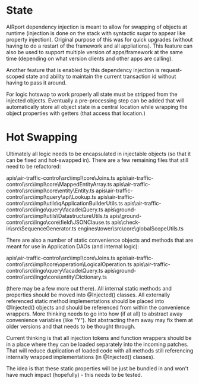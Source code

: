 # State

AIRport dependency injection is meant to allow for swapping of objects at
runtime (injection is done on the stack with syntactic sugar to appear
like property injection).  Original purpose of this was for quick upgrades
(without having to do a restart of the framework and all appliations).
This feature can also be used to support multiple version of apps/framework
at the same time (depending on what version clients and other apps are
calling).

Another feature that is enabled by this dependency injection is
request-scoped state and ability to maintain the current transaction id
without having to pass it around.

For logic hotswap to work properly all state must be stripped from the
injected objects.  Eventually a pre-processing step can be added that
will automatically store all object state in a central location while
wrapping the object properties with getters (that access that location.)

# Hot Swapping
Ultimately all logic needs to be encapsulated in injectable objects
(so that it can be fixed and hot-swapped in).  There are a few remaining
files that still need to be refactored:

apis\air-traffic-control\src\impl\core\Joins.ts
apis\air-traffic-control\src\impl\core\MappedEntityArray.ts
apis\air-traffic-control\src\impl\core\entity\Entity.ts
apis\air-traffic-control\src\impl\query\api\Lookup.ts
apis\air-traffic-control\src\impl\utils\qApplicationBuilderUtils.ts
apis\air-traffic-control\src\lingo\query\facade\Query.ts
apis\ground-control\src\impl\utils\DatastructureUtils.ts
apis\ground-control\src\lingo\core\field\JSONClause.ts
apis\check-in\src\SequenceGenerator.ts
engines\tower\src\core\globalScopeUtils.ts

There are also a number of static convenience objects and methods
that are meant for use in Application DAOs (and internal logic):

apis\air-traffic-control\src\impl\core\Joins.ts
apis\air-traffic-control\src\impl\core\operation\LogicalOperation.ts
apis\air-traffic-control\src\lingo\query\facade\Query.ts
apis\ground-control\src\lingo\core\entity\Dictionary.ts

(there may be a few more out there).  All internal static methods and
properties should be moved into @Injected() classes. All externally
referenced static method implementations should be placed into
@Injected() objects and should be referenced from within the convenience
wrappers.  More thinking needs to go into how (if at all) to abstract
away convenience variables (like "Y").  Not abstracting them away
may fix them at older versions and that needs to be thought through.

Current thinking is that all injection tokens and function wrappers
should be in a place where they can be loaded separately into the
incoming patches.  That will reduce duplication of loaded code with
all methods still referencing internally wrapped implementations
(in @Injected() classes).

The idea is that these static properties will be just be bundled in
and won't have much impact (hopefully) - this needs to be tested.